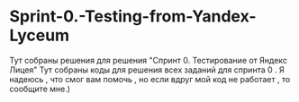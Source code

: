 # Sprint-0.-Testing-from-Yandex-Lyceum
Тут собраны решения для решения "Спринт 0. Тестирование от Яндекс Лицея"
Тут собраны коды для решения всех заданий для спринта 0 . Я надеюсь , что смог вам помочь , но если вдруг мой код не работает , то сообщите мне.)
